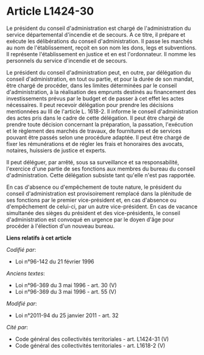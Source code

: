 # Article L1424-30

Le président du conseil d'administration est chargé de l'administration du service départemental d'incendie et de secours. A
ce titre, il prépare et exécute les délibérations du conseil d'administration. Il passe les marchés au nom de
l'établissement, reçoit en son nom les dons, legs et subventions. Il représente l'établissement en justice et en est
l'ordonnateur. Il nomme les personnels du service d'incendie et de secours. 

Le président du conseil d'administration peut, en outre, par délégation du conseil d'administration, en tout ou partie, et
pour la durée de son mandat, être chargé de procéder, dans les limites déterminées par le conseil d'administration, à la
réalisation des emprunts destinés au financement des investissements prévus par le budget et de passer à cet effet les actes
nécessaires. Il peut recevoir délégation pour prendre les décisions mentionnées au III de l'article L. 1618-2. Il informe le
conseil d'administration des actes pris dans le cadre de cette délégation. Il peut être chargé de prendre toute décision
concernant la préparation, la passation, l'exécution et le règlement des marchés de travaux, de fournitures et de services
pouvant être passés selon une procédure adaptée. Il peut être chargé de fixer les rémunérations et de régler les frais et
honoraires des avocats, notaires, huissiers de justice et experts. 

Il peut déléguer, par arrêté, sous sa surveillance et sa responsabilité, l'exercice d'une partie de ses fonctions aux membres
du bureau du conseil d'administration. Cette délégation subsiste tant qu'elle n'est pas rapportée. 

En cas d'absence ou d'empêchement de toute nature, le président du conseil d'administration est provisoirement remplacé dans
la plénitude de ses fonctions par le premier vice-président et, en cas d'absence ou d'empêchement de celui-ci, par un autre
vice-président. En cas de vacance simultanée des sièges du président et des vice-présidents, le conseil d'administration est
convoqué en urgence par le doyen d'âge pour procéder à l'élection d'un nouveau bureau.

**Liens relatifs à cet article**

_Codifié par_:

  - Loi n°96-142 du 21 février 1996

_Anciens textes_:

  - Loi n°96-369 du 3 mai 1996 - art. 30 (V)
  - Loi n°96-369 du 3 mai 1996 - art. 55 (V)

_Modifié par_:

  - Loi n°2011-94 du 25 janvier 2011 - art. 32

_Cité par_:

  - Code général des collectivités territoriales - art. L1424-31 (V)
  - Code général des collectivités territoriales - art. L1618-2 (V)
